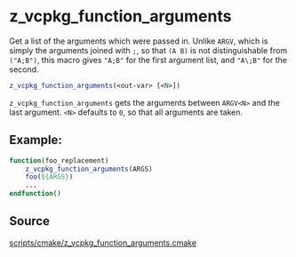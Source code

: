 # z_vcpkg_function_arguments

Get a list of the arguments which were passed in.
Unlike `ARGV`, which is simply the arguments joined with `;`,
so that `(A B)` is not distinguishable from `("A;B")`,
this macro gives `"A;B"` for the first argument list,
and `"A\;B"` for the second.

```cmake
z_vcpkg_function_arguments(<out-var> [<N>])
```

`z_vcpkg_function_arguments` gets the arguments between `ARGV<N>` and the last argument.
`<N>` defaults to `0`, so that all arguments are taken.

## Example:
```cmake
function(foo_replacement)
    z_vcpkg_function_arguments(ARGS)
    foo(${ARGS})
    ...
endfunction()
```

## Source
[scripts/cmake/z_vcpkg_function_arguments.cmake](https://github.com/Microsoft/vcpkg/blob/master/scripts/cmake/z_vcpkg_function_arguments.cmake)
